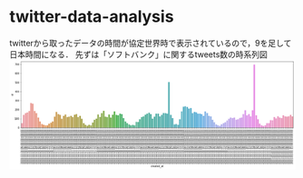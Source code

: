 # twitter-data-analysis
twitterから取ったデータの時間が協定世界時で表示されているので，9を足して日本時間になる．
先ずは「ソフトバンク」に関するtweets数の時系列図
![image](https://github.com/zhihangxin/data-analysis/blob/main/img/%E3%82%BD%E3%83%95%E3%83%88%E3%83%90%E3%83%B3%E3%82%AF.png)
